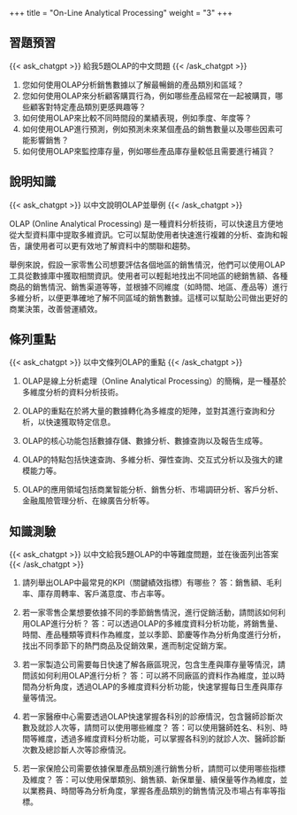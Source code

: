 +++
title = "On-Line Analytical Processing"
weight = "3"
+++
## 習題預習
{{< ask_chatgpt >}}
給我5題OLAP的中文問題
{{< /ask_chatgpt >}}

1. 您如何使用OLAP分析銷售數據以了解最暢銷的產品類別和區域？
2. 您如何使用OLAP來分析顧客購買行為，例如哪些產品經常在一起被購買，哪些顧客對特定產品類別更感興趣等？
3. 如何使用OLAP來比較不同時間段的業績表現，例如季度、年度等？
4. 如何使用OLAP進行預測，例如預測未來某個產品的銷售數量以及哪些因素可能影響銷售？
5. 如何使用OLAP來監控庫存量，例如哪些產品庫存量較低且需要進行補貨？   

## 說明知識
{{< ask_chatgpt >}}
以中文說明OLAP並舉例
{{< /ask_chatgpt >}}

OLAP (Online Analytical Processing) 是一種資料分析技術，可以快速且方便地從大型資料庫中提取多維資訊。它可以幫助使用者快速進行複雜的分析、查詢和報告，讓使用者可以更有效地了解資料中的關聯和趨勢。

舉例來說，假設一家零售公司想要評估各個地區的銷售情況，他們可以使用OLAP工具從數據庫中獲取相關資訊。使用者可以輕鬆地找出不同地區的總銷售額、各種商品的銷售情況、銷售渠道等等，並根據不同維度（如時間、地區、產品等）進行多維分析，以便更準確地了解不同區域的銷售數據。這樣可以幫助公司做出更好的商業決策，改善營運績效。   

## 條列重點
{{< ask_chatgpt >}}
以中文條列OLAP的重點
{{< /ask_chatgpt >}}

1. OLAP是線上分析處理（Online Analytical Processing）的簡稱，是一種基於多維度分析的資料分析技術。

2. OLAP的重點在於將大量的數據轉化為多維度的矩陣，並對其進行查詢和分析，以快速獲取特定信息。

3. OLAP的核心功能包括數據存儲、數據分析、數據查詢以及報告生成等。

4. OLAP的特點包括快速查詢、多維分析、彈性查詢、交互式分析以及強大的建模能力等。

5. OLAP的應用領域包括商業智能分析、銷售分析、市場調研分析、客戶分析、金融風險管理分析、在線廣告分析等。   

## 知識測驗
{{< ask_chatgpt >}}
以中文給我5題OLAP的中等難度問題，並在後面列出答案
{{< /ask_chatgpt >}}

1. 請列舉出OLAP中最常見的KPI（關鍵績效指標）有哪些？
答：銷售額、毛利率、庫存周轉率、客戶滿意度、市占率等。

2. 若一家零售企業想要依據不同的季節銷售情況，進行促銷活動，請問該如何利用OLAP進行分析？
答：可以透過OLAP的多維度資料分析功能，將銷售量、時間、產品種類等資料作為維度，並以季節、節慶等作為分析角度進行分析，找出不同季節下的熱門商品及促銷效果，進而制定促銷方案。

3. 若一家製造公司需要每日快速了解各廠區現況，包含生產與庫存量等情況，請問該如何利用OLAP進行分析？
答：可以將不同廠區的資料作為維度，並以時間為分析角度，透過OLAP的多維度資料分析功能，快速掌握每日生產與庫存量等情況。

4. 若一家醫療中心需要透過OLAP快速掌握各科別的診療情況，包含醫師診斷次數及就診人次等，請問可以使用哪些維度？
答：可以使用醫師姓名、科別、時間等維度，透過多維度資料分析功能，可以掌握各科別的就診人次、醫師診斷次數及總診斷人次等診療情況。

5. 若一家保險公司需要依據保單產品類別進行銷售分析，請問可以使用哪些指標及維度？
答：可以使用保單類別、銷售額、新保單量、續保量等作為維度，並以業務員、時間等為分析角度，掌握各產品類別的銷售情況及市場占有率等指標。   

